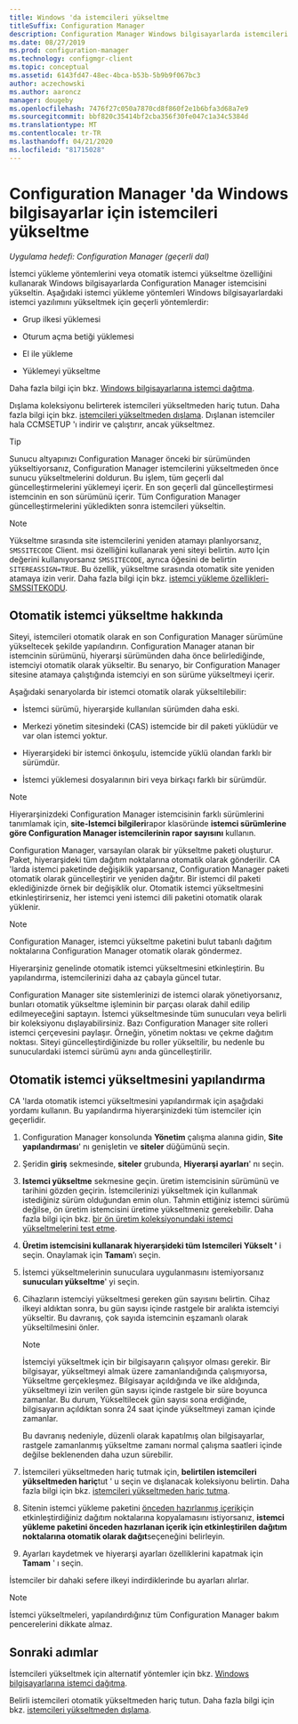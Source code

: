 ```yaml
---
title: Windows 'da istemcileri yükseltme
titleSuffix: Configuration Manager
description: Configuration Manager Windows bilgisayarlarda istemcileri yükseltin.
ms.date: 08/27/2019
ms.prod: configuration-manager
ms.technology: configmgr-client
ms.topic: conceptual
ms.assetid: 6143fd47-48ec-4bca-b53b-5b9b9f067bc3
author: aczechowski
ms.author: aaroncz
manager: dougeby
ms.openlocfilehash: 7476f27c050a7870cd8f860f2e1b6bfa3d68a7e9
ms.sourcegitcommit: bbf820c35414bf2cba356f30fe047c1a34c5384d
ms.translationtype: MT
ms.contentlocale: tr-TR
ms.lasthandoff: 04/21/2020
ms.locfileid: "81715028"
---
```

# <a name="how-to-upgrade-clients-for-windows-computers-in-configuration-manager"></a>Configuration Manager 'da Windows bilgisayarlar için istemcileri yükseltme

*Uygulama hedefi: Configuration Manager (geçerli dal)*

İstemci yükleme yöntemlerini veya otomatik istemci yükseltme özelliğini kullanarak Windows bilgisayarlarda Configuration Manager istemcisini yükseltin. Aşağıdaki istemci yükleme yöntemleri Windows bilgisayarlardaki istemci yazılımını yükseltmek için geçerli yöntemlerdir:  

- Grup ilkesi yüklemesi  

- Oturum açma betiği yüklemesi  

- El ile yükleme  

- Yüklemeyi yükseltme  

Daha fazla bilgi için bkz. [Windows bilgisayarlarına istemci dağıtma](../../deploy/deploy-clients-to-windows-computers.md).

Dışlama koleksiyonu belirterek istemcileri yükseltmeden hariç tutun. Daha fazla bilgi için bkz. [istemcileri yükseltmeden dışlama](exclude-clients-windows.md). Dışlanan istemciler hala CCMSETUP 'ı indirir ve çalıştırır, ancak yükseltmez.

> [!TIP]  
> Sunucu altyapınızı Configuration Manager önceki bir sürümünden yükseltiyorsanız, Configuration Manager istemcilerini yükseltmeden önce sunucu yükseltmelerini doldurun. Bu işlem, tüm geçerli dal güncelleştirmelerini yüklemeyi içerir. En son geçerli dal güncelleştirmesi istemcinin en son sürümünü içerir. Tüm Configuration Manager güncelleştirmelerini yükledikten sonra istemcileri yükseltin.

> [!NOTE]
> Yükseltme sırasında site istemcilerini yeniden atamayı planlıyorsanız, `SMSSITECODE` Client. msi özelliğini kullanarak yeni siteyi belirtin. `AUTO` İçin değerini kullanıyorsanız `SMSSITECODE`, ayrıca öğesini de belirtin `SITEREASSIGN=TRUE`. Bu özellik, yükseltme sırasında otomatik site yeniden atamaya izin verir. Daha fazla bilgi için bkz. [istemci yükleme özellikleri-SMSSITEKODU](../../deploy/about-client-installation-properties.md#smssitecode).

## <a name="about-automatic-client-upgrade"></a><a name="bkmk_autoupdate"></a>Otomatik istemci yükseltme hakkında

Siteyi, istemcileri otomatik olarak en son Configuration Manager sürümüne yükseltecek şekilde yapılandırın. Configuration Manager atanan bir istemcinin sürümünü, hiyerarşi sürümünden daha önce belirlediğinde, istemciyi otomatik olarak yükseltir. Bu senaryo, bir Configuration Manager sitesine atamaya çalıştığında istemciyi en son sürüme yükseltmeyi içerir.  

Aşağıdaki senaryolarda bir istemci otomatik olarak yükseltilebilir:  

- İstemci sürümü, hiyerarşide kullanılan sürümden daha eski.  

- Merkezi yönetim sitesindeki (CAS) istemcide bir dil paketi yüklüdür ve var olan istemci yoktur.  

- Hiyerarşideki bir istemci önkoşulu, istemcide yüklü olandan farklı bir sürümdür.  

- İstemci yüklemesi dosyalarının biri veya birkaçı farklı bir sürümdür.  

> [!NOTE]  
> Hiyerarşinizdeki Configuration Manager istemcisinin farklı sürümlerini tanımlamak için, **site-Istemci bilgileri**rapor klasöründe **istemci sürümlerine göre Configuration Manager istemcilerinin rapor sayısını** kullanın.  

Configuration Manager, varsayılan olarak bir yükseltme paketi oluşturur. Paket, hiyerarşideki tüm dağıtım noktalarına otomatik olarak gönderilir. CA 'larda istemci paketinde değişiklik yaparsanız, Configuration Manager paketi otomatik olarak güncelleştirir ve yeniden dağıtır. Bir istemci dil paketi eklediğinizde örnek bir değişiklik olur. Otomatik istemci yükseltmesini etkinleştirirseniz, her istemci yeni istemci dili paketini otomatik olarak yüklenir.

> [!NOTE]  
> Configuration Manager, istemci yükseltme paketini bulut tabanlı dağıtım noktalarına Configuration Manager otomatik olarak göndermez.  

Hiyerarşiniz genelinde otomatik istemci yükseltmesini etkinleştirin. Bu yapılandırma, istemcilerinizi daha az çabayla güncel tutar.  

Configuration Manager site sistemlerinizi de istemci olarak yönetiyorsanız, bunları otomatik yükseltme işleminin bir parçası olarak dahil edilip edilmeyeceğini saptayın. İstemci yükseltmesinde tüm sunucuları veya belirli bir koleksiyonu dışlayabilirsiniz. Bazı Configuration Manager site rolleri istemci çerçevesini paylaşır. Örneğin, yönetim noktası ve çekme dağıtım noktası. Siteyi güncelleştirdiğinizde bu roller yükseltilir, bu nedenle bu sunuculardaki istemci sürümü aynı anda güncelleştirilir.

## <a name="configure-automatic-client-upgrade"></a><a name="bkmk_configure"></a>Otomatik istemci yükseltmesini yapılandırma

CA 'larda otomatik istemci yükseltmesini yapılandırmak için aşağıdaki yordamı kullanın. Bu yapılandırma hiyerarşinizdeki tüm istemciler için geçerlidir.  

1. Configuration Manager konsolunda **Yönetim** çalışma alanına gidin, **Site yapılandırması**' nı genişletin ve **siteler** düğümünü seçin.  

1. Şeridin **giriş** sekmesinde, **siteler** grubunda, **Hiyerarşi ayarları**' nı seçin.  

1. **Istemci yükseltme** sekmesine geçin. üretim istemcisinin sürümünü ve tarihini gözden geçirin. İstemcilerinizi yükseltmek için kullanmak istediğiniz sürüm olduğundan emin olun. Tahmin ettiğiniz istemci sürümü değilse, ön üretim istemcisini üretime yükseltmeniz gerekebilir. Daha fazla bilgi için bkz. [bir ön üretim koleksiyonundaki istemci yükseltmelerini test etme](test-client-upgrades.md).  

1. **Üretim istemcisini kullanarak hiyerarşideki tüm Istemcileri Yükselt '** i seçin. Onaylamak için **Tamam**’ı seçin.  

1. İstemci yükseltmelerinin sunuculara uygulanmasını istemiyorsanız **sunucuları yükseltme**' yi seçin.  

1. Cihazların istemciyi yükseltmesi gereken gün sayısını belirtin. Cihaz ilkeyi aldıktan sonra, bu gün sayısı içinde rastgele bir aralıkta istemciyi yükseltir. Bu davranış, çok sayıda istemcinin eşzamanlı olarak yükseltilmesini önler.

    > [!NOTE]
    > İstemciyi yükseltmek için bir bilgisayarın çalışıyor olması gerekir. Bir bilgisayar, yükseltmeyi almak üzere zamanlandığında çalışmıyorsa, Yükseltme gerçekleşmez. Bilgisayar açıldığında ve ilke aldığında, yükseltmeyi izin verilen gün sayısı içinde rastgele bir süre boyunca zamanlar. Bu durum, Yükseltilecek gün sayısı sona erdiğinde, bilgisayarın açıldıktan sonra 24 saat içinde yükseltmeyi zaman içinde zamanlar.
    >
    > Bu davranış nedeniyle, düzenli olarak kapatılmış olan bilgisayarlar, rastgele zamanlanmış yükseltme zamanı normal çalışma saatleri içinde değilse beklenenden daha uzun sürebilir.

1. İstemcileri yükseltmeden hariç tutmak için, **belirtilen istemcileri yükseltmeden hariç**tut ' u seçin ve dışlanacak koleksiyonu belirtin. Daha fazla bilgi için bkz. [istemcileri yükseltmeden hariç tutma](exclude-clients-windows.md).

1. Sitenin istemci yükleme paketini [önceden hazırlanmış içerik](../../../plan-design/hierarchy/manage-network-bandwidth.md#BKMK_PrestagingContent)için etkinleştirdiğiniz dağıtım noktalarına kopyalamasını istiyorsanız, **istemci yükleme paketini önceden hazırlanan içerik için etkinleştirilen dağıtım noktalarına otomatik olarak dağıt**seçeneğini belirleyin.  

1. Ayarları kaydetmek ve hiyerarşi ayarları özelliklerini kapatmak için **Tamam** ' ı seçin.

İstemciler bir dahaki sefere ilkeyi indirdiklerinde bu ayarları alırlar.

> [!NOTE]
> İstemci yükseltmeleri, yapılandırdığınız tüm Configuration Manager bakım pencerelerini dikkate almaz.

## <a name="next-steps"></a>Sonraki adımlar

İstemcileri yükseltmek için alternatif yöntemler için bkz. [Windows bilgisayarlarına istemci dağıtma](../../deploy/deploy-clients-to-windows-computers.md).

Belirli istemcileri otomatik yükseltmeden hariç tutun. Daha fazla bilgi için bkz. [istemcileri yükseltmeden dışlama](exclude-clients-windows.md).
